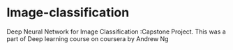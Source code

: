 # Image-classification
Deep Neural Network for Image Classification :Capstone Project.
This was a part of Deep learning course on coursera by Andrew Ng
